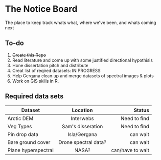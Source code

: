 # The Notice Board 

The place to keep track whats what, where we've been, and whats coming next 

## To-do 
  
  1) ~~Create this Repo~~
  2) Read literature and come up with some justified directional hypothisis
  3) Hone dissertation pitch and distribute
  4) Creat list of reqired datasets: IN PROGRESS
  5) Help Gergana clean up and merge datasets of spectral images & plots
  6) Work on GIS skills in R. 
  
  
  
## Required data sets

|          Dataset        |          Location           |         Status          |
| ----------------------- |:---------------------------:| -----------------------:|
|      Arctic DEM         |          Interwebs          |       Need to find      |
|      Veg Types          |       Sam's disseration     |       Need to find      |
|      Pin drop data      |         Isla/Gergana        |         can wait        |
|    Bare ground cover    |     Drone spectral data?    |         can wait        |
|    Plane hyperspectral  |            NASA?            |      can/have to wait   |
